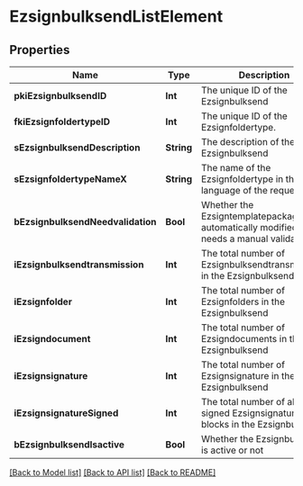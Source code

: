 # EzsignbulksendListElement

## Properties
Name | Type | Description | Notes
------------ | ------------- | ------------- | -------------
**pkiEzsignbulksendID** | **Int** | The unique ID of the Ezsignbulksend | 
**fkiEzsignfoldertypeID** | **Int** | The unique ID of the Ezsignfoldertype. | 
**sEzsignbulksendDescription** | **String** | The description of the Ezsignbulksend | 
**sEzsignfoldertypeNameX** | **String** | The name of the Ezsignfoldertype in the language of the requester | 
**bEzsignbulksendNeedvalidation** | **Bool** | Whether the Ezsigntemplatepackage was automatically modified and needs a manual validation | 
**iEzsignbulksendtransmission** | **Int** | The total number of Ezsignbulksendtransmissions in the Ezsignbulksend | 
**iEzsignfolder** | **Int** | The total number of Ezsignfolders in the Ezsignbulksend | 
**iEzsigndocument** | **Int** | The total number of Ezsigndocuments in the Ezsignbulksend | 
**iEzsignsignature** | **Int** | The total number of Ezsignsignature in the Ezsignbulksend | 
**iEzsignsignatureSigned** | **Int** | The total number of already signed Ezsignsignature blocks in the Ezsignbulksend | 
**bEzsignbulksendIsactive** | **Bool** | Whether the Ezsignbulksend is active or not | 

[[Back to Model list]](../README.md#documentation-for-models) [[Back to API list]](../README.md#documentation-for-api-endpoints) [[Back to README]](../README.md)


